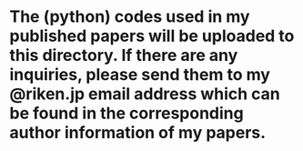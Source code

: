 # The (python) codes used in my published papers will be uploaded to this directory. If there are any inquiries, please send them to my @riken.jp email address which can be found in the corresponding author information of my papers.
